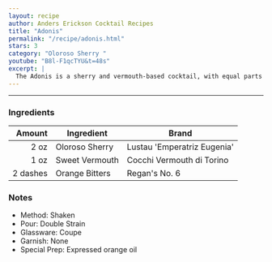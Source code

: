 ```yaml
---
layout: recipe
author: Anders Erickson Cocktail Recipes
title: "Adonis"
permalink: "/recipe/adonis.html"
stars: 3
category: "Oloroso Sherry "
youtube: "B8l-F1qcTYU&t=48s"
excerpt: |
  The Adonis is a sherry and vermouth-based cocktail, with equal parts of both. The cocktail was created in honor of the 1884 musical Adonis after the show reached the milestone of more than 500 shows on Broadway. The Adonis has been described as being a lower alcohol, easier drinking cocktail.
---
```


---

### Ingredients

|   Amount | Ingredient     | Brand                       |
| -------: | -------------- | --------------------------- |
|     2 oz | Oloroso Sherry | Lustau 'Emperatriz Eugenia' |
|     1 oz | Sweet Vermouth | Cocchi Vermouth di Torino   |
| 2 dashes | Orange Bitters | Regan's No. 6               |

### Notes

- Method: Shaken
- Pour: Double Strain
- Glassware: Coupe
- Garnish: None
- Special Prep: Expressed orange oil
